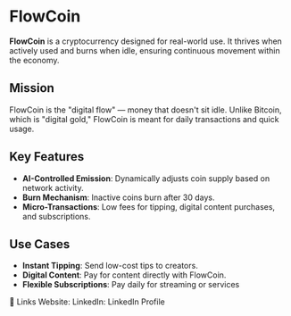 # FlowCoin

**FlowCoin** is a cryptocurrency designed for real-world use. It thrives when actively used and burns when idle, ensuring continuous movement within the economy.

## Mission
FlowCoin is the "digital flow" — money that doesn't sit idle. Unlike Bitcoin, which is "digital gold," FlowCoin is meant for daily transactions and quick usage.

## Key Features
- **AI-Controlled Emission**: Dynamically adjusts coin supply based on network activity.
- **Burn Mechanism**: Inactive coins burn after 30 days.
- **Micro-Transactions**: Low fees for tipping, digital content purchases, and subscriptions.

## Use Cases
- **Instant Tipping**: Send low-cost tips to creators.
- **Digital Content**: Pay for content directly with FlowCoin.
- **Flexible Subscriptions**: Pay daily for streaming or services

🔗 Links
Website: 
LinkedIn: LinkedIn Profile
